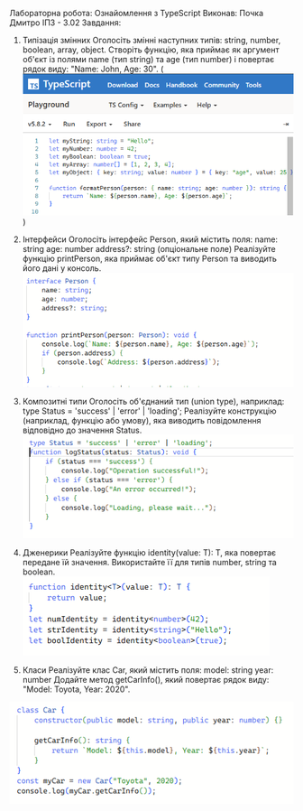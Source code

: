 Лабораторна робота: Ознайомлення з TypeScript
Виконав: Почка Дмитро ІПЗ - 3.02
Завдання:

1. Типізація змінних
Оголосіть змінні наступних типів: string, number, boolean, array, object.
Створіть функцію, яка приймає як аргумент об'єкт із полями name (тип string) та age (тип number) і повертає рядок виду: "Name: John, Age: 30".
(![Screenshot_1.png](https://github.com/DiPorto/Git-How-To/blob/main/LB1/screenshot/Screenshot_1.png))

2. Інтерфейси
Оголосіть інтерфейс Person, який містить поля:
name: string
age: number
address?: string (опціональне поле)
Реалізуйте функцію printPerson, яка приймає об'єкт типу Person та виводить його дані у консоль.
![Інтерфейси](https://github.com/DiPorto/Git-How-To/blob/main/LB1/screenshot/Screenshot_3.png)

3. Композитні типи
Оголосіть об'єднаний тип (union type), наприклад: 
type Status = 'success' | 'error' | 'loading';
Реалізуйте конструкцію (наприклад, функцію або умову), яка виводить повідомлення відповідно до значення Status.
![Композитні типи](https://github.com/DiPorto/Git-How-To/blob/main/LB1/screenshot/Screenshot_4.png)

4. Дженерики
Реалізуйте функцію identity<T>(value: T): T, яка повертає передане їй значення.
Використайте її для типів number, string та boolean.
![Дженерики](https://github.com/DiPorto/Git-How-To/blob/main/LB1/screenshot/Screenshot_5.png)

5. Класи
Реалізуйте клас Car, який містить поля:
model: string
year: number
Додайте метод getCarInfo(), який повертає рядок виду: "Model: Toyota, Year: 2020".

![Класи](https://github.com/DiPorto/Git-How-To/blob/f08b5e477fc4284475b22783357f0a3527285248/LB1/screenshot/Screenshot_6.png)

